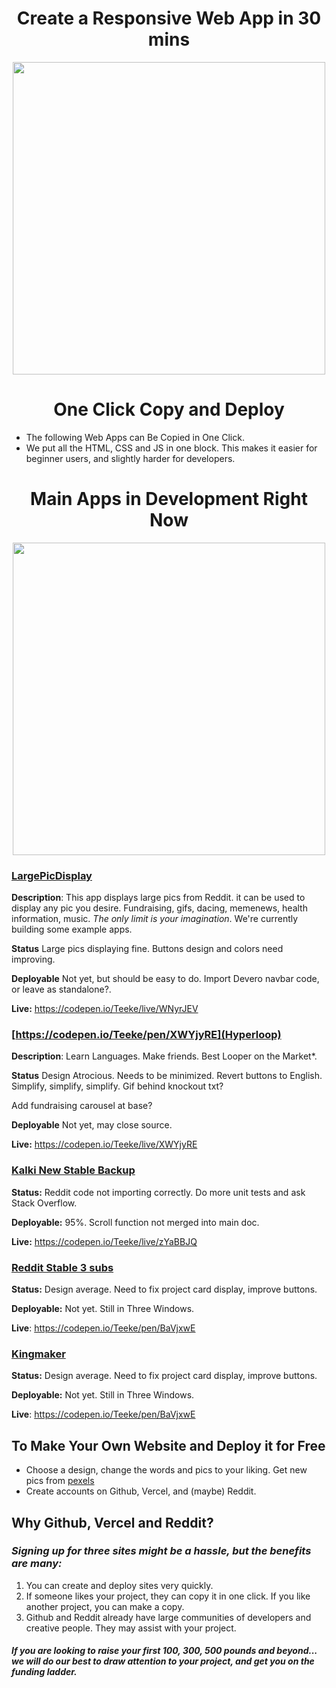 <h1 align="center">Create a Responsive Web App in 30 mins</h1>

<p align="center" https://i.imgur.com/HdXNU9o.png>
<img height= "500" src="https://i.imgur.com/HdXNU9o.png">
</p>

<h1 align="center"> One Click Copy and Deploy</h1>

- The following Web Apps can Be Copied in One Click. 
- We put all the HTML, CSS and JS in one block. This makes it easier for beginner users, and slightly harder for developers. 

<h1 align="center">Main Apps in Development Right Now</h1>

<p align="center">
<img width="500" src="https://i.imgur.com/nPypyxg.png">
</p>

### [LargePicDisplay](https://codepen.io/Teeke/pen/WNyrJEV)

**Description**: This app displays large pics from Reddit. it can be used to display any pic you desire. Fundraising, gifs, dacing, memenews, health information, music. *The only limit is your imagination*. We're currently building some example apps. 

**Status** Large pics displaying fine. Buttons design and colors need improving.

**Deployable** Not yet, but should be easy to do. Import Devero navbar code, or leave as standalone?.

**Live:** https://codepen.io/Teeke/live/WNyrJEV

### [https://codepen.io/Teeke/pen/XWYjyRE](Hyperloop)

**Description**: Learn Languages. Make friends. Best Looper on the Market*. 

**Status** Design Atrocious. Needs to be minimized. Revert buttons to English. Simplify, simplify, simplify. Gif behind knockout txt?

Add fundraising carousel at base?

**Deployable** Not yet, may close source. 

**Live:** https://codepen.io/Teeke/live/XWYjyRE


### [Kalki New Stable Backup](https://codepen.io/Teeke/pen/zYaBBJQ)

**Status:** Reddit code not importing correctly. Do more unit tests and ask Stack Overflow. 

**Deployable:** 95%. Scroll function not merged into main doc. 

**Live:** https://codepen.io/Teeke/live/zYaBBJQ

### [Reddit Stable 3 subs](https://codepen.io/Teeke/pen/BaVjxwE)

**Status:** Design average. Need to fix project card display, improve buttons.

**Deployable:** Not yet. Still in Three Windows. 

**Live**: https://codepen.io/Teeke/pen/BaVjxwE

### [Kingmaker](https://codepen.io/Teeke/pen/GRGjwzZ?editors=1010)

**Status:** Design average. Need to fix project card display, improve buttons.

**Deployable:** Not yet. Still in Three Windows. 

**Live**: https://codepen.io/Teeke/pen/BaVjxwE

## To Make Your Own Website and Deploy it for Free

- Choose a design, change the words and pics to your liking. Get new pics from [pexels](https://www.pexels.com)
- Create accounts on Github, Vercel, and (maybe) Reddit. 

## Why Github, Vercel and Reddit?

### *Signing up for three sites might be a hassle, but the benefits are many:*

1. You can create and deploy sites very quickly. 
2. If someone likes your project, they can copy it in one click. If you like another project, you can make a copy. 
3. Github and Reddit already have large communities of developers and creative people. They may assist with your project. 

#### *If you are looking to raise your first 100, 300, 500 pounds and beyond... we will do our best to draw attention to your project, and get you on the funding ladder.* 


